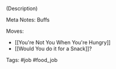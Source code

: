(Description)

Meta Notes: Buffs

Moves:
- [[You're Not You When You're Hungry]]
- [[Would You do it for a Snack]]?

Tags:
#job #food_job 